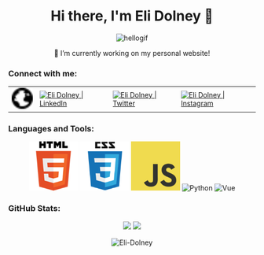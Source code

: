 <h1 align="center">Hi there, I'm Eli Dolney 👋</h1>

<p align="center">
  <img src="https://user-images.githubusercontent.com/67560900/107698101-10797e00-6cda-11eb-8357-b7808d66151a.gif" width="310" alt="hellogif">
</p>

<p align="center">
  🌱 I’m currently working on my personal website!
</p>

### Connect with me:

<p align="center">
  <table align="center" cellspacing="0" cellpadding="0" style="border-collapse: collapse; border: none;">
    <tr>
      <td style="border: none;"><a href="https://www.google.com/" target="_blank"><img alt="Filler Website" src="https://raw.githubusercontent.com/iconic/open-iconic/master/svg/globe.svg" width="50px"></a></td>
      <td style="border: none;"><a href="https://www.linkedin.com/in/eli-dolney-415166161/" target="_blank"><img alt="Eli Dolney | LinkedIn" src="https://cdn.jsdelivr.net/npm/simple-icons@v3/icons/linkedin.svg" width="50px"></a></td>
      <td style="border: none;"><a href="https://twitter.com/K9Ghostz" target="_blank"><img alt="Eli Dolney | Twitter" src="https://cdn.jsdelivr.net/npm/simple-icons@v3/icons/twitter.svg" width="50px"></a></td>
      <td style="border: none;"><a href="https://www.instagram.com/e.dolney/" target="_blank"><img alt="Eli Dolney | Instagram" src="https://cdn.jsdelivr.net/npm/simple-icons@v3/icons/instagram.svg" width="50px"></a></td>
    </tr>
  </table>
</p>


### Languages and Tools:

<p align="center">
  <img alt="HTML5" width="100px" src="https://raw.githubusercontent.com/github/explore/80688e429a7d4ef2fca1e82350fe8e3517d3494d/topics/html/html.png">
  <img alt="CSS3" width="100px" src="https://raw.githubusercontent.com/github/explore/80688e429a7d4ef2fca1e82350fe8e3517d3494d/topics/css/css.png">
  <img alt="JavaScript" width="100px" src="https://raw.githubusercontent.com/github/explore/80688e429a7d4ef2fca1e82350fe8e3517d3494d/topics/javascript/javascript.png">
  <img alt="Python" width="100px" src="https://upload.wikimedia.org/wikipedia/commons/thumb/c/c3/Python-logo-notext.svg/2048px-Python-logo-notext.svg.png">
  <img alt="Vue" width="100px" src="https://upload.wikimedia.org/wikipedia/commons/thumb/9/95/Vue.js_Logo_2.svg/1200px-Vue.js_Logo_2.svg.png">
  
</p>

### GitHub Stats:

<p align="center">
  <img height="180em" src="https://github-readme-stats.vercel.app/api?username=Eli-Dolney&show_icons=true&locale=en">
  <img height="180em" src="https://github-readme-stats.vercel.app/api/top-langs?username=Eli-Dolney&show_icons=true&locale=en&layout=compact">
</p>

<p align="center">
  <img align="center" src="https://github-readme-streak-stats.herokuapp.com/?user=Eli-Dolney&" alt="Eli-Dolney" />
</p>


